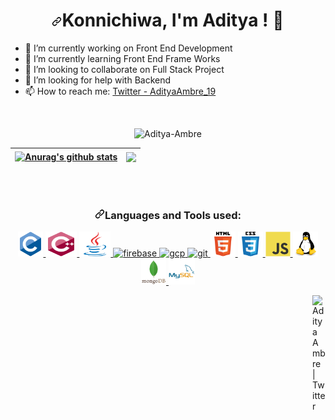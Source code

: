 <h1 align="center" dir="auto"><a id="user-content-Konnichiwa-im-aditya--" class="anchor" aria-hidden="true" href="#Konnichiwa-im-aditya--"><svg class="octicon octicon-link" viewBox="0 0 16 16" version="1.1" width="16" height="16" aria-hidden="true"><path fill-rule="evenodd" d="M7.775 3.275a.75.75 0 001.06 1.06l1.25-1.25a2 2 0 112.83 2.83l-2.5 2.5a2 2 0 01-2.83 0 .75.75 0 00-1.06 1.06 3.5 3.5 0 004.95 0l2.5-2.5a3.5 3.5 0 00-4.95-4.95l-1.25 1.25zm-4.69 9.64a2 2 0 010-2.83l2.5-2.5a2 2 0 012.83 0 .75.75 0 001.06-1.06 3.5 3.5 0 00-4.95 0l-2.5 2.5a3.5 3.5 0 004.95 4.95l1.25-1.25a.75.75 0 00-1.06-1.06l-1.25 1.25a2 2 0 01-2.83 0z"></path></svg></a>Konnichiwa, I'm Aditya ! <g-emoji class="g-emoji" alias="wave" fallback-src="https://github.githubassets.com/images/icons/emoji/unicode/1f44b.png">👋</g-emoji></h1>

- 🔭 I’m currently working on Front End Development
- 🌱 I’m currently learning Front End Frame Works
- 👯 I’m looking to collaborate on Full Stack Project
- 🤔 I’m looking for help with Backend 
- 📫 How to reach me: [Twitter - AdityaAmbre_19](https://twitter.com/AdityaAmbre_19)

<br />

<p align="center" dir="auto"> <a target="_blank" rel="noopener noreferrer" ><img  alt="Aditya-Ambre" src="https://komarev.com/ghpvc/?username=Aditya-Ambre&amp;label=Profile%20views&amp;color=0e75b6&amp;style=flat" style="max-width: 100%;"></a> </p>

| <a href=""><img align="center" src="https://github-readme-streak-stats.herokuapp.com/?user=Aditya-Ambre&amp;%22%20alt=%22Aditya-Ambre&amp;theme=buefy&amp;" alt="Anurag's github stats" /></a> | <a href="https://github.com/anuraghazra/github-readme-stats"><img align="center" src="https://github-readme-stats.vercel.app/api/top-langs/?username=Aditya-Ambre&layout=compact&theme=buefy&hide_border=true" /></a> |
| ------------- | ------------- |


<!-- <a  target="_blank" rel="noopener noreferrer" >
  <img align="center"  src="https://github-readme-streak-stats.herokuapp.com/?user=Aditya-Ambre&amp;%22%20alt=%22Aditya-Ambre&amp;theme=buefy&amp;" style="max-width: 100%;">
</a> -->
<!---
#### Top Repositories


<a href="https://github.com/anuraghazra/github-readme-stats">
  <img align="center" src="https://github-readme-stats.vercel.app/api/pin/?username=Aditya-Ambre&repo=github-readme-stats&theme=buefy" />
</a>
<a href="https://github.com/anuraghazra/anuraghazra.github.io">
  <img align="center" src="https://github-readme-stats.vercel.app/api/pin/?username=Aditya-Ambre&repo=anuraghazra.github.io&theme=buefy" />
</a>
-->
<br />
<br />
 
<h3 align="center" dir="auto"><a id="user-content-languages-and-tools-used" class="anchor" aria-hidden="true" href="#languages-and-tools-used"><svg class="octicon octicon-link" viewBox="0 0 16 16" version="1.1" width="16" height="16" aria-hidden="true"><path fill-rule="evenodd" d="M7.775 3.275a.75.75 0 001.06 1.06l1.25-1.25a2 2 0 112.83 2.83l-2.5 2.5a2 2 0 01-2.83 0 .75.75 0 00-1.06 1.06 3.5 3.5 0 004.95 0l2.5-2.5a3.5 3.5 0 00-4.95-4.95l-1.25 1.25zm-4.69 9.64a2 2 0 010-2.83l2.5-2.5a2 2 0 012.83 0 .75.75 0 001.06-1.06 3.5 3.5 0 00-4.95 0l-2.5 2.5a3.5 3.5 0 004.95 4.95l1.25-1.25a.75.75 0 00-1.06-1.06l-1.25 1.25a2 2 0 01-2.83 0z"></path></svg></a>Languages and Tools used:</h3> 
 


<p align="center" dir="auto">  <a href="https://www.cprogramming.com/" rel="nofollow"> <img src="https://raw.githubusercontent.com/devicons/devicon/master/icons/c/c-original.svg" alt="c" width="40" height="40" style="max-width: 100%;"> </a><a href="https://www.w3schools.com/cpp/" rel="nofollow"> <img src="https://raw.githubusercontent.com/devicons/devicon/master/icons/cplusplus/cplusplus-original.svg" alt="cplusplus" width="50" height="40" style="max-width: 100%;"> </a><a href="https://www.w3schools.com/java/" rel="nofollow"> <img src="https://raw.githubusercontent.com/devicons/devicon/master/icons/java/java-original.svg" alt="java" width="50" height="40" style="max-width: 100%;"><a href="https://firebase.google.com/" rel="nofollow"> <img src="https://camo.githubusercontent.com/f95a10951b95c3e1cabbff45200a95322643e128f5e05c4cc7731a868f9fd069/68747470733a2f2f66697265626173652e676f6f676c652e636f6d2f646f776e6c6f6164732f6272616e642d67756964656c696e65732f504e472f6c6f676f2d766572746963616c2e706e67" alt="firebase" width="34" height="48" data-canonical-src="https://firebase.google.com/downloads/brand-guidelines/PNG/logo-vertical.png" style="max-width: 100%;"> </a> <a href="https://cloud.google.com" rel="nofollow"> <img src="https://camo.githubusercontent.com/582944f6627732531ce1a2e20ad43538d1896e16a5f159ea28fd137dbb8e798a/68747470733a2f2f7777772e766563746f726c6f676f2e7a6f6e652f6c6f676f732f676f6f676c655f636c6f75642f676f6f676c655f636c6f75642d69636f6e2e737667" alt="gcp" width="40" height="40" data-canonical-src="https://www.vectorlogo.zone/logos/google_cloud/google_cloud-icon.svg" style="max-width: 100%;"> </a> <a href="https://git-scm.com/" rel="nofollow"> <img src="https://camo.githubusercontent.com/fbfcb9e3dc648adc93bef37c718db16c52f617ad055a26de6dc3c21865c3321d/68747470733a2f2f7777772e766563746f726c6f676f2e7a6f6e652f6c6f676f732f6769742d73636d2f6769742d73636d2d69636f6e2e737667" alt="git" width="40" height="40" data-canonical-src="https://www.vectorlogo.zone/logos/git-scm/git-scm-icon.svg" style="max-width: 100%;"> </a> <a href="https://www.w3.org/html/" rel="nofollow"> <img src="https://raw.githubusercontent.com/devicons/devicon/master/icons/html5/html5-original-wordmark.svg" alt="html5" width="40" height="40" style="max-width: 100%;"> </a> <a href="https://www.w3.org/css/" rel="nofollow"> <img src="https://raw.githubusercontent.com/devicons/devicon/master/icons/css3/css3-original-wordmark.svg" alt="css" width="40" height="40" style="max-width: 100%;"> </a> <a href="https://developer.mozilla.org/en-US/docs/Web/JavaScript" rel="nofollow"> <img src="https://raw.githubusercontent.com/devicons/devicon/master/icons/javascript/javascript-original.svg" alt="javascript" width="40" height="40" style="max-width: 100%;"> </a><a href="https://www.linux.org/" rel="nofollow"> <img src="https://raw.githubusercontent.com/devicons/devicon/master/icons/linux/linux-original.svg" alt="linux" width="40" height="40" style="max-width: 100%;"> </a> <a href="https://www.mongodb.com/" rel="nofollow"> <img src="https://raw.githubusercontent.com/devicons/devicon/master/icons/mongodb/mongodb-original-wordmark.svg" alt="mongodb" width="40" height="40" style="max-width: 100%;"> </a>  <a href="https://dev.mysql.com/" rel="nofollow"> <img src="https://raw.githubusercontent.com/devicons/devicon/master/icons/mysql/mysql-original-wordmark.svg" alt="mysql" width="42" height="42" style="max-width: 100%;"> </a>  </p>

<a href="https://twitter.com/AdityaAmbre_19">
  <img align="right" alt="Aditya Ambre | Twitter" width="21px" src="https://raw.githubusercontent.com/anuraghazra/anuraghazra/master/assets/twitter.svg" />
</a>
